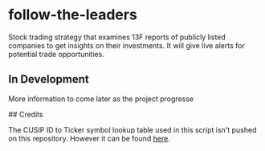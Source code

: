 # follow-the-leaders
Stock trading strategy that examines 13F reports of publicly listed companies to get insights on their investments. It will give live alerts for potential trade opportunities.

## In Development

More information to come later as the project progresse

## Credits

The CUSIP ID to Ticker symbol lookup table used in this script isn't pushed on this repository. However it can be found [here](https://github.com/yoshishima/Stock_Data).


